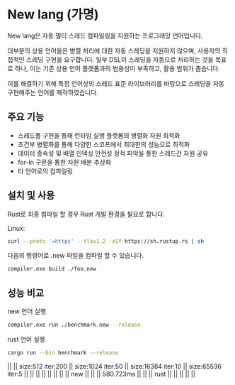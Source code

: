 # New lang (가명)
New lang은 자동 멀티 스레드 컴파일링을 지원하는 프로그래밍 언어입니다.

대부분의 상용 언어들은 병렬 처리에 대한 자동 스레딩을 지원하지 않으며, 사용자의 직접적인 스레딩 구현을 요구합니다. 일부 DSL이 스레딩을 자동으로 처리하는 것을 목표로 하나, 이는 기존 상용 언어 플랫폼과의 범용성이 부족하고, 활용 범위가 좁습니다.

이를 해결하기 위해 특정 언어상의 스레드 표준 라이브러리를 바탕으로 스레딩을 자동 구현해주는 언어를 제작하였습니다.

## 주요 기능
- 스레드풀 구현을 통해 런타임 실행 플랫폼의 병렬화 자원 최적화
- 조건부 병렬화를 통해 다양한 스코프에서 최대한의 성능으로 최적화
- 데이터 종속성 및 배열 인덱싱 안전성 정적 파악을 통한 스레드간 자원 공유
- for-in 구문을 통한 자원 배분 추상화
- 타 언어로의 컴파일링

## 설치 및 사용
Rust로 최종 컴파일 할 경우 Rust 개발 환경을 필요로 합니다.

Linux:
```sh
curl --proto '=https' --tlsv1.2 -sSf https://sh.rustup.rs | sh
```

다음의 명령어로 .new 파일을 컴파일 할 수 있습니다.

```sh
compiler.exe build ./foo.new
```

## 성능 비교
new 언어 실행
```sh
compiler.exe run ./benchmark.new --release
```

rust 언어 실행
```sh
cargo run --bin benchmark --release
```

|| || size:512 iter:200 || size:1024 iter:50 || size:16384 iter:10 || size:65536 iter:5 ||
|| || || || || ||
|| new || || || 580.723ms || ||
|| rust || || || || ||
